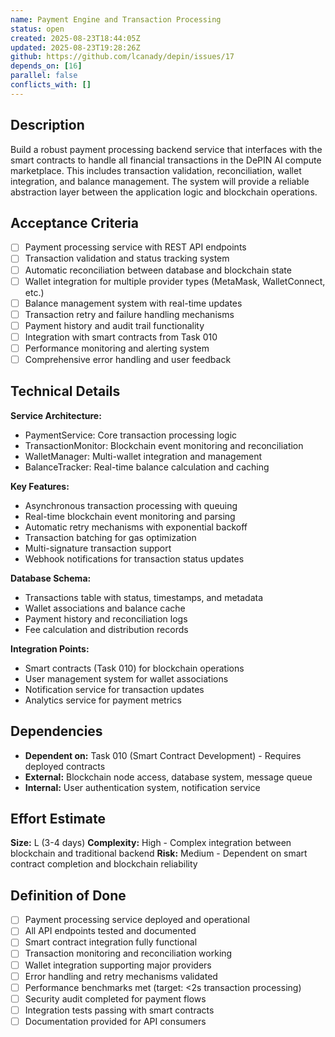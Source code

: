 ```yaml
---
name: Payment Engine and Transaction Processing
status: open
created: 2025-08-23T18:44:05Z
updated: 2025-08-23T19:28:26Z
github: https://github.com/lcanady/depin/issues/17
depends_on: [16]
parallel: false
conflicts_with: []
---
```


## Description

Build a robust payment processing backend service that interfaces with the smart contracts to handle all financial transactions in the DePIN AI compute marketplace. This includes transaction validation, reconciliation, wallet integration, and balance management. The system will provide a reliable abstraction layer between the application logic and blockchain operations.

## Acceptance Criteria

- [ ] Payment processing service with REST API endpoints
- [ ] Transaction validation and status tracking system
- [ ] Automatic reconciliation between database and blockchain state
- [ ] Wallet integration for multiple provider types (MetaMask, WalletConnect, etc.)
- [ ] Balance management system with real-time updates
- [ ] Transaction retry and failure handling mechanisms
- [ ] Payment history and audit trail functionality
- [ ] Integration with smart contracts from Task 010
- [ ] Performance monitoring and alerting system
- [ ] Comprehensive error handling and user feedback

## Technical Details

**Service Architecture:**
- PaymentService: Core transaction processing logic
- TransactionMonitor: Blockchain event monitoring and reconciliation
- WalletManager: Multi-wallet integration and management
- BalanceTracker: Real-time balance calculation and caching

**Key Features:**
- Asynchronous transaction processing with queuing
- Real-time blockchain event monitoring and parsing
- Automatic retry mechanisms with exponential backoff
- Transaction batching for gas optimization
- Multi-signature transaction support
- Webhook notifications for transaction status updates

**Database Schema:**
- Transactions table with status, timestamps, and metadata
- Wallet associations and balance cache
- Payment history and reconciliation logs
- Fee calculation and distribution records

**Integration Points:**
- Smart contracts (Task 010) for blockchain operations
- User management system for wallet associations
- Notification service for transaction updates
- Analytics service for payment metrics

## Dependencies

- **Dependent on:** Task 010 (Smart Contract Development) - Requires deployed contracts
- **External:** Blockchain node access, database system, message queue
- **Internal:** User authentication system, notification service

## Effort Estimate

**Size:** L (3-4 days)
**Complexity:** High - Complex integration between blockchain and traditional backend
**Risk:** Medium - Dependent on smart contract completion and blockchain reliability

## Definition of Done

- [ ] Payment processing service deployed and operational
- [ ] All API endpoints tested and documented
- [ ] Smart contract integration fully functional
- [ ] Transaction monitoring and reconciliation working
- [ ] Wallet integration supporting major providers
- [ ] Error handling and retry mechanisms validated
- [ ] Performance benchmarks met (target: <2s transaction processing)
- [ ] Security audit completed for payment flows
- [ ] Integration tests passing with smart contracts
- [ ] Documentation provided for API consumers
